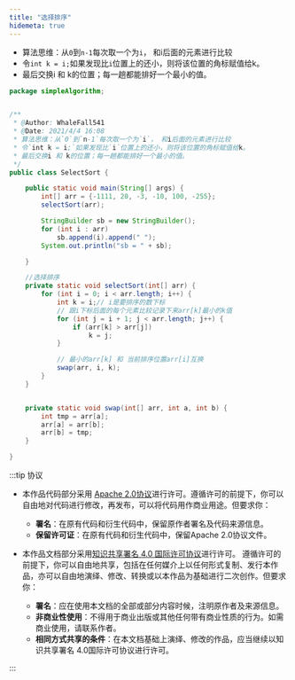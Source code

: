 ```yaml
---
title: "选择排序"
hidemeta: true
---
```

 
 * 算法思维：从`0`到`n-1`每次取一个为`i`， 和i后面的元素进行比较
 * 令`int k = i;`如果发现比`i`位置上的还小，则将该位置的角标赋值给k。
 * 最后交换i 和 k的位置；每一趟都能排好一个最小的值。

```java
package simpleAlgorithm;


/**
 * @Author: WhaleFall541
 * @Date: 2021/4/4 16:08
 * 算法思维：从`0`到`n-1`每次取一个为`i`， 和i后面的元素进行比较
 * 令`int k = i;`如果发现比`i`位置上的还小，则将该位置的角标赋值给k。
 * 最后交换i 和 k的位置；每一趟都能排好一个最小的值。
 */
public class SelectSort {

    public static void main(String[] args) {
        int[] arr = {-1111, 20, -3, -10, 100, -255};
        selectSort(arr);

        StringBuilder sb = new StringBuilder();
        for (int i : arr)
            sb.append(i).append(" ");
        System.out.println("sb = " + sb);

    }

    //选择排序
    private static void selectSort(int[] arr) {
        for (int i = 0; i < arr.length; i++) {
            int k = i;// i是要排序的数下标
            // 跟i下标后面的每个元素比较记录下来arr[k]最小的k值
            for (int j = i + 1; j < arr.length; j++) {
                if (arr[k] > arr[j])
                    k = j;
            }

            // 最小的arr[k] 和 当前排序位置arr[i]互换
            swap(arr, i, k);
        }
    }


    private static void swap(int[] arr, int a, int b) {
        int tmp = arr[a];
        arr[a] = arr[b];
        arr[b] = tmp;
    }

}
```




:::tip 协议

- 本作品代码部分采用 [Apache 2.0协议](https://www.apache.org/licenses/LICENSE-2.0)进行许可。遵循许可的前提下，你可以自由地对代码进行修改，再发布，可以将代码用作商业用途。但要求你：
  - **署名**：在原有代码和衍生代码中，保留原作者署名及代码来源信息。
  - **保留许可证**：在原有代码和衍生代码中，保留Apache 2.0协议文件。

- 本作品文档部分采用[知识共享署名 4.0 国际许可协议](http://creativecommons.org/licenses/by/4.0/)进行许可。 遵循许可的前提下，你可以自由地共享，包括在任何媒介上以任何形式复制、发行本作品，亦可以自由地演绎、修改、转换或以本作品为基础进行二次创作。但要求你：
  - **署名**：应在使用本文档的全部或部分内容时候，注明原作者及来源信息。
  - **非商业性使用**：不得用于商业出版或其他任何带有商业性质的行为。如需商业使用，请联系作者。
  - **相同方式共享的条件**：在本文档基础上演绎、修改的作品，应当继续以知识共享署名 4.0国际许可协议进行许可。

:::